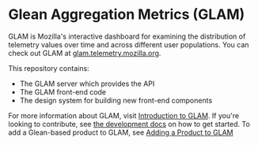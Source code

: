 # Glean Aggregation Metrics (GLAM)

GLAM is Mozilla's interactive dashboard for examining the distribution of
telemetry values over time and across different user populations. You can check
out GLAM at [glam.telemetry.mozilla.org](https://glam.telemetry.mozilla.org).

This repository contains:

- The GLAM server which provides the API
- The GLAM front-end code
- The design system for building new front-end components

For more information about GLAM, visit
[Introduction to GLAM](https://docs.telemetry.mozilla.org/cookbooks/glam.html).
If you're looking to contribute, see
[the development docs](https://github.com/mozilla/glam/blob/main/docs/development.md)
on how to get started.
To add a Glean-based product to GLAM, see [Adding a Product to GLAM](https://github.com/mozilla/glam/blob/main/docs/adding-glean-product.md)
